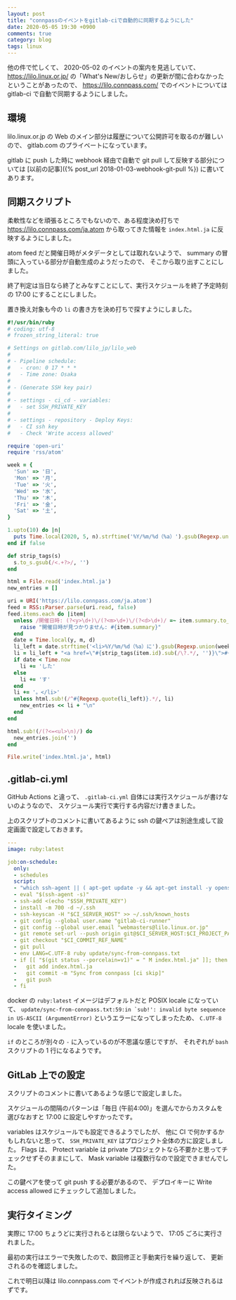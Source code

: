 ```yaml
---
layout: post
title: "connpassのイベントをgitlab-ciで自動的に同期するようにした"
date: 2020-05-05 19:30 +0900
comments: true
category: blog
tags: linux
---
```

他の件で忙しくて、
2020-05-02 のイベントの案内を見逃していて、
<https://lilo.linux.or.jp/> の「What's New/おしらせ」の更新が間に合わなかったということがあったので、
<https://lilo.connpass.com/> でのイベントについては gitlab-ci で自動で同期するようにしました。

<!--more-->

## 環境

lilo.linux.or.jp の Web のメイン部分は履歴について公開許可を取るのが難しいので、
gitlab.com のプライベートになっています。

gitlab に push した時に webhook 経由で自動で git pull して反映する部分については
[以前の記事]({% post_url 2018-01-03-webhook-git-pull %})
に書いてあります。

## 同期スクリプト

柔軟性などを頑張るところでもないので、ある程度決め打ちで
https://lilo.connpass.com/ja.atom
から取ってきた情報を `index.html.ja` に反映するようにしました。

atom feed だと開催日時がメタデータとしては取れないようで、
summary の冒頭に入っている部分が自動生成のようだったので、
そこから取り出すことにしました。

終了判定は当日なら終了とみなすことにして、実行スケジュールを終了予定時刻の 17:00 にすることにしました。

置き換え対象も今の `li` の書き方を決め打ちで探すようにしました。

```ruby
#!/usr/bin/ruby
# coding: utf-8
# frozen_string_literal: true

# Settings on gitlab.com/lilo_jp/lilo_web
#
# - Pipeline schedule:
#   - cron: 0 17 * * *
#   - Time zone: Osaka
#
# - (Generate SSH key pair)
#
# - settings - ci_cd - variables:
#   - set SSH_PRIVATE_KEY
#
# - settings - repository - Deploy Keys:
#   - CI ssh key
#   - Check 'Write access allowed'

require 'open-uri'
require 'rss/atom'

week = {
  'Sun' => '日',
  'Mon' => '月',
  'Tue' => '火',
  'Wed' => '水',
  'Thu' => '木',
  'Fri' => '金',
  'Sat' => '土',
}

1.upto(10) do |n|
  puts Time.local(2020, 5, n).strftime('%Y/%m/%d（%a）').gsub(Regexp.union(week.keys), week)
end if false

def strip_tags(s)
  s.to_s.gsub(/<.+?>/, '')
end

html = File.read('index.html.ja')
new_entries = []

uri = URI('https://lilo.connpass.com/ja.atom')
feed = RSS::Parser.parse(uri.read, false)
feed.items.each do |item|
  unless /開催日時: (?<y>\d+)\/(?<m>\d+)\/(?<d>\d+)/ =~ item.summary.to_s
    raise "開催日時が見つかりません: #{item.summary}"
  end
  date = Time.local(y, m, d)
  li_left = date.strftime('<li>%Y/%m/%d（%a）に').gsub(Regexp.union(week.keys), week)
  li = li_left + "<a href=\"#{strip_tags(item.id).sub(/\?.*/, '')}\">#{strip_tags(item.title)}</a>が開催されま"
  if date < Time.now
    li += 'した'
  else
    li += 'す'
  end
  li += '。</li>'
  unless html.sub!(/^#{Regexp.quote(li_left)}.*/, li)
    new_entries << li + "\n"
  end
end

html.sub!(/(?<=<ul>\n)/) do
  new_entries.join('')
end

File.write('index.html.ja', html)
```

## .gitlab-ci.yml

GitHub Actions と違って、
`.gitlab-ci.yml` 自体には実行スケジュールが書けないのようなので、
スケジュール実行で実行する内容だけ書きました。

上のスクリプトのコメントに書いてあるように ssh の鍵ペアは別途生成して設定画面で設定しておきます。

```yaml
---
image: ruby:latest

job:on-schedule:
  only:
  - schedules
  script:
  - "which ssh-agent || ( apt-get update -y && apt-get install -y openssh-client )"
  - eval "$(ssh-agent -s)"
  - ssh-add <(echo "$SSH_PRIVATE_KEY")
  - install -m 700 -d ~/.ssh
  - ssh-keyscan -H "$CI_SERVER_HOST" >> ~/.ssh/known_hosts
  - git config --global user.name "gitlab-ci-runner"
  - git config --global user.email "webmasters@lilo.linux.or.jp"
  - git remote set-url --push origin git@$CI_SERVER_HOST:$CI_PROJECT_PATH.git
  - git checkout "$CI_COMMIT_REF_NAME"
  - git pull
  - env LANG=C.UTF-8 ruby update/sync-from-connpass.txt
  - if [[ "$(git status --porcelain=v1)" = " M index.html.ja" ]]; then
  -   git add index.html.ja
  -   git commit -m "Sync from connpass [ci skip]"
  -   git push
  - fi
```

docker の `ruby:latest` イメージはデフォルトだと POSIX locale になっていて、
``update/sync-from-connpass.txt:59:in `sub!': invalid byte sequence in US-ASCII (ArgumentError)``
というエラーになってしまったため、
`C.UTF-8` locale を使いました。

`if` のところが別々の `-` に入っているのが不思議な感じですが、
それぞれが `bash` スクリプトの 1 行になるようです。

## GitLab 上での設定

スクリプトのコメントに書いてあるような感じで設定しました。

スケジュールの間隔のパターンは「毎日 (午前4:00)」を選んでからカスタムを選びなおすと 17:00 に設定しやすかったです。

variables はスケジュールでも設定できるようでしたが、
他に CI で何かするかもしれないと思って、
`SSH_PRIVATE_KEY` はプロジェクト全体の方に設定しました。
Flags は、
Protect variable は private プロジェクトなら不要かと思ってチェックせずそのままにして、
Mask variable は複数行なので設定できませんでした。

この鍵ペアを使って git push する必要があるので、
デプロイキーに Write access allowed にチェックして追加しました。

## 実行タイミング

実際に 17:00 ちょうどに実行されるとは限らないようで、
17:05 ごろに実行されました。

最初の実行はエラーで失敗したので、数回修正と手動実行を繰り返して、
更新されるのを確認しました。

これで明日以降は lilo.connpass.com でイベントが作成されれば反映されるはずです。
